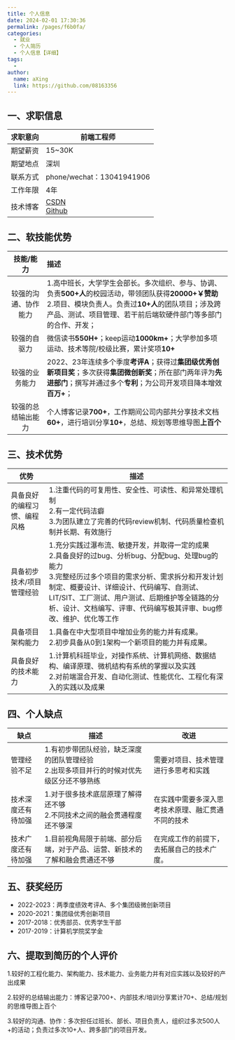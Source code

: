 ```yaml
---
title: 个人信息
date: 2024-02-01 17:30:36
permalink: /pages/f6b0fa/
categories:
  - 就业
  - 个人简历
  - 个人信息【详细】
tags:
  - 
author: 
  name: aXing
  link: https://github.com/08163356
---
```




## 一、求职信息

| 求职意向 | 前端工程师                                                   |
| :------: | ------------------------------------------------------------ |
| 期望薪资 | 15~30K                                                       |
| 期望地点 | 深圳                                                         |
| 联系方式 | phone/wechat：13041941906                                    |
| 工作年限 | 4年                                                          |
| 技术博客 | [CSDN](https://blog.csdn.net/qq_38801934?spm=1000.2115.3001.5343)<br />[Github](https://github.com/08163356) |

## 二、软技能优势

|      技能/能力       | 描述                                                         |
| :------------------: | :----------------------------------------------------------- |
| 较强的沟通、协作能力 | 1.高中班长，大学学生会部长。多次组织、参与、协调、负责**500+人**的校园活动，带领团队获得**20000+￥赞助**<br />2.项目、模块负责人。负责过**10+人**的团队项目；涉及跨产品、测试、项目管理、若干前后端软硬件部门等多部门的合作、开发； |
|     较强的自驱力     | 微信读书**550H+**；keep运动**1000km+**；大学参加多项运动、技术等院/校级比赛，累计奖项**10+** |
|    较强的业务能力    | 2022、23年连续多个季度**考评A**；获得过**集团级优秀创新项目奖**；多次获得**集团微创新奖**；所在部门两年评为**先进部门**；撰写并通过多个**专利**；为公司开发项目降本增效**百万+**； |
|  较强的总结输出能力  | 个人博客记录**700+**，工作期间公司内部共分享技术文档**60+**，进行培训分享**10+**，总结、规划等思维导图**上百个** |

## 三、技术优势

| 优势                         | 描述                                                         |
| ---------------------------- | ------------------------------------------------------------ |
| 具备良好的编程习惯、编程风格 | 1.注重代码的可复用性、安全性、可读性、和异常处理机制<br />2.有一定代码洁癖<br />3.为团队建立了完善的代码review机制、代码质量检查机制并长期、有效施行 |
| 具备初步技术/项目管理经验    | 1.充分实践过瀑布流、敏捷开发，并取得一定的成果<br />2.具备良好的过bug、分析bug、分配bug、处理bug的能力<br />3.完整经历过多个项目的需求分析、需求拆分和开发计划制定、概要设计、详细设计、代码编写、自测试、LIT/SIT、工厂测试、用户测试、后期维护等全链路的分析、设计、文档编写、评审、代码编写极其评审、bug修改、维护、优化等工作 |
| 具备项目架构能力             | 1.具备在中大型项目中增加业务的能力并有成果。<br />2.初步具备从0到1架构一个新项目的能力并有成果。 |
| 具备良好的技术能力           | 1.计算机科班毕业，对操作系统、计算机网络、数据结构、编译原理、微机结构有系统的掌握以及实践<br />2.对前端混合开发、自动化测试、性能优化、工程化有深入的实践以及成果 |

## 四、个人缺点

| 缺点               | 描述                                                         | 改进                                               |
| ------------------ | ------------------------------------------------------------ | -------------------------------------------------- |
| 管理经验不足       | 1.有初步带团队经验，缺乏深度的团队管理经验<br />2.出现多项目并行的时候对优先级区分还不够熟练 | 需要对项目、技术管理进行多思考和实践               |
| 技术深度还有待加强 | 1.对于很多技术底层原理了解得还不够<br />2.不同技术之间的融会贯通程度还不够深 | 在实践中需要多深入思考技术原理、融汇贯通不同的技术 |
| 技术广度还有待加强 | 1.目前视角局限于前端、部分后端，对于产品、运营、新技术的了解和融会贯通还不够<br /> | 在完成工作的前提下，去拓展自己的技术广度。         |

## 五、获奖经历

* 2022-2023：两季度绩效考评A、多个集团级微创新项目
* 2020-2021：集团级优秀创新项目
* 2017-2018：优秀部员、优秀学生干部
* 2017-2019：计算机学院奖学金

## 六、提取到简历的个人评价

1.较好的工程化能力、架构能力、技术能力、业务能力并有对应实践以及较好的产出成果

2.较好的总结输出能力：博客记录700+、内部技术/培训分享累计70+、总结/规划的思维导图上百个

3.较好的沟通、协作：多次担任过班长、部长、项目负责人，组织过多次500人+的活动；负责过多次10+人、跨多部门的项目开发。